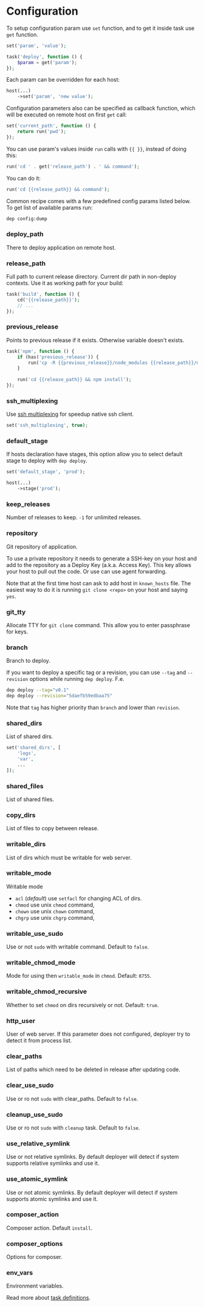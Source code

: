 # Configuration

To setup configuration param use `set` function, and to get it inside task use `get` function.

```php
set('param', 'value');

task('deploy', function () {
    $param = get('param');
});
```

Each param can be overridden for each host:
  
```php
host(...)
    ->set('param', 'new value');
```

Configuration parameters also can be specified as callback function, which will be executed on remote host on first `get` call:

```php
set('current_path', function () {
    return run('pwd');
});
```

You can use param's values inside `run` calls with `{{ }}`, instead of doing this:

```php
run('cd ' . get('release_path') . ' && command');
```

You can do it:

```php
run('cd {{release_path}} && command');
```

Common recipe comes with a few predefined config params listed below. 
To get list of available params run:

~~~sh
dep config:dump
~~~

### deploy_path

There to deploy application on remote host.

### release_path

Full path to current release directory. Current dir path in non-deploy contexts.
Use it as working path for your build:

~~~php
task('build', function () {
    cd('{{release_path}}');
    // ...
});
~~~

### previous_release

Points to previous release if it exists. Otherwise variable doesn't exists.

~~~php
task('npm', function () {
    if (has('previous_release')) {
        run('cp -R {{previous_release}}/node_modules {{release_path}}/node_modules');
    }
    
    run('cd {{release_path}} && npm install');
});
~~~

### ssh_multiplexing

Use [ssh multiplexing](https://en.wikibooks.org/wiki/OpenSSH/Cookbook/Multiplexing) for speedup native ssh client.

```php
set('ssh_multiplexing', true);
```

### default_stage

If hosts declaration have stages, this option allow you to select default stage to deploy with `dep deploy`.

```php
set('default_stage', 'prod');

host(...)
    ->stage('prod');
```

### keep_releases

Number of releases to keep. `-1` for unlimited releases.

### repository

Git repository of application.

To use a private repository it needs to generate a SSH-key on your host and add to the repository
as a Deploy Key (a.k.a. Access Key). This key allows your host to pull out the code. Or use can use agent forwarding. 

Note that at the first time host can ask to add host in `known_hosts` file. The easiest way to do it is
running `git clone <repo>` on your host and saying `yes`.

### git_tty

Allocate TTY for `git clone` command. This allow you to enter passphrase for keys.

### branch

Branch to deploy.

If you want to deploy a specific tag or a revision, you can use `--tag` and `--revision` options while running `dep deploy`. F.e.

```bash
dep deploy --tag="v0.1"
dep deploy --revision="5daefb59edbaa75"
```

Note that `tag` has higher priority than `branch` and lower than `revision`.

### shared_dirs

List of shared dirs.

```php
set('shared_dirs', [
    'logs',
    'var',
    ...
]);
```

### shared_files

List of shared files.

### copy_dirs

List of files to copy between release.

### writable_dirs

List of dirs which must be writable for web server.

### writable_mode

Writable mode

* `acl` (*default*) use `setfacl` for changing ACL of dirs.
* `chmod` use unix `chmod` command,
* `chown` use unix `chown` command,
* `chgrp` use unix `chgrp` command,

### writable_use_sudo

Use or not `sudo` with writable command. Default to `false`.

### writable_chmod_mode

Mode for using then `writable_mode` in `chmod`. Default: `0755`.

### writable_chmod_recursive

Whether to set `chmod` on dirs recursively or not. Default: `true`.

### http_user

User of web server. If this parameter does not configured, deployer try to detect it from process list. 

### clear_paths

List of paths which need to be deleted in release after updating code. 

### clear_use_sudo

Use or ro not `sudo` with clear_paths. Default to `false`.

### cleanup_use_sudo

Use or ro not `sudo` with `cleanup` task. Default to `false`.

### use_relative_symlink

Use or not relative symlinks. By default deployer will detect if system supports relative symlinks and use it.

### use_atomic_symlink

Use or not atomic symlinks. By default deployer will detect if system supports atomic symlinks and use it.

### composer_action

Composer action. Default `install`.

### composer_options

Options for composer.

### env_vars

Environment variables.

Read more about [task definitions](tasks.md).
